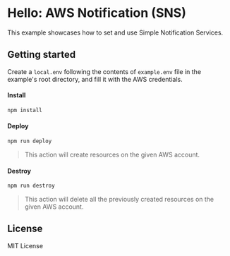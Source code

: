 # Hello: AWS Notification (SNS)

This example showcases how to set and use Simple Notification Services.

## Getting started

Create a `local.env` following the contents of `example.env` file in the example's root directory, and fill it with the AWS credentials.

#### Install

```sh
npm install
```

#### Deploy

```sh
npm run deploy
```

> This action will create resources on the given AWS account.

#### Destroy

```sh
npm run destroy
```

> This action will delete all the previously created resources on the given AWS account.

## License

MIT License
